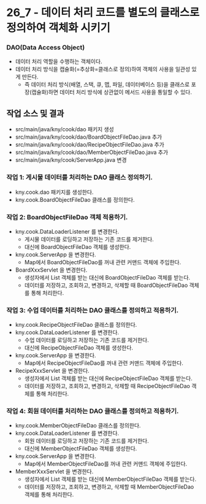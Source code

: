 # 26_7 - 데이터 처리 코드를 별도의 클래스로 정의하여 객체화 시키기


### DAO(Data Access Object)

- 데이터 처리 역할을 수행하는 객체이다.
- 데이터 처리 방식을 캡슐화(=추상화=클래스로 정의)하여 객체의 사용을 일관성 있게 만든다.
  - 즉 데이터 처리 방식(배열, 스택, 큐, 맵, 파일, 데이터베이스 등)을 
    클래스로 포장(캡슐화)하면 데이터 처리 방식에 상관없이 메서드 사용을 통일할 수 있다.
 

## 작업 소스 및 결과

- src/main/java/kny/cook/dao 패키지 생성
- src/main/java/kny/cook/dao/BoardObjectFileDao.java 추가
- src/main/java/kny/cook/dao/RecipeObjectFileDao.java 추가
- src/main/java/kny/cook/dao/MemberObjectFileDao.java 추가
- src/main/java/kny/cook/ServerApp.java 변경


### 작업 1: 게시물 데이터를 처리하는 DAO 클래스 정의하기. 

- kny.cook.dao 패키지를 생성한다.
- kny.cook.BoardObjectFileDao 클래스를 정의한다.

### 작업 2: BoardObjectFileDao 객체 적용하기.

- kny.cook.DataLoaderListener 를 변경한다.
  - 게시물 데이터를 로딩하고 저장하는 기존 코드를 제거한다.
  - 대신에 BoardObjectFileDao 객체를 생성한다.
- kny.cook.ServerApp 을 변경한다.
  - Map에서 BoardObjectFileDao를 꺼내 관련 커맨드 객체에 주입한다.
- BoardXxxServlet 을 변경한다.
  - 생성자에서 List 객체를 받는 대신에 BoardObjectFileDao 객체를 받는다.
  - 데이터를 저장하고, 조회하고, 변경하고, 삭제할 때 BoardObjectFileDao 객체를 통해 처리한다.
  
  
### 작업 3: 수업 데이터를 처리하는 DAO 클래스를 정의하고 적용하기.

- kny.cook.RecipeObjectFileDao 클래스를 정의한다.
- kny.cook.DataLoaderListener 를 변경한다.
  - 수업 데이터를 로딩하고 저장하는 기존 코드를 제거한다.
  - 대신에 RecipeObjectFileDao 객체를 생성한다.
- kny.cook.ServerApp 을 변경한다.
  - Map에서 RecipeObjectFileDao를 꺼내 관련 커맨드 객체에 주입한다.
- RecipeXxxServlet 을 변경한다.
  - 생성자에서 List 객체를 받는 대신에 RecipeObjectFileDao 객체를 받는다.
  - 데이터를 저장하고, 조회하고, 변경하고, 삭제할 때 RecipeObjectFileDao 객체를 통해 처리한다.

### 작업 4: 회원 데이터를 처리하는 DAO 클래스를 정의하고 적용하기.

- kny.cook.MemberObjectFileDao 클래스를 정의한다.
- kny.cook.DataLoaderListener 를 변경한다.
  - 회원 데이터를 로딩하고 저장하는 기존 코드를 제거한다.
  - 대신에 MemberObjectFileDao 객체를 생성한다.
- kny.cook.ServerApp 을 변경한다.
  - Map에서 MemberObjectFileDao를 꺼내 관련 커맨드 객체에 주입한다.
- MemberXxxServlet 을 변경한다.
  - 생성자에서 List 객체를 받는 대신에 MemberObjectFileDao 객체를 받는다.
  - 데이터를 저장하고, 조회하고, 변경하고, 삭제할 때 MemberObjectFileDao 객체를 통해 처리한다.
  
  